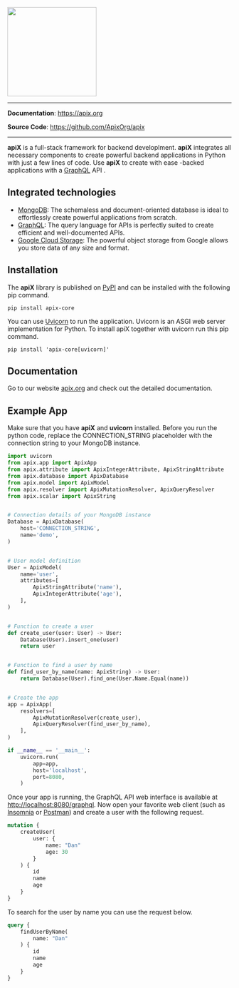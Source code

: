 
[<img src="https://www.apix.org/apix-logo-dark-mode.png" height="200">](https://apix.org)



---

**Documentation**: https://apix.org

**Source Code**: https://github.com/ApixOrg/apix

---

**apiX** is a full-stack framework for backend developlment. **apiX** integrates all necessary components to create 
powerful backend applications in Python with just a few lines of code. Use **apiX** to create with ease 
-backed applications with a [GraphQL]() API . 

## Integrated technologies

- [MongoDB](https://www.mongodb.com): The schemaless and document-oriented database is ideal to effortlessly create powerful applications from scratch.
- [GraphQL](https://graphql.org): The query language for APIs is perfectly suited to create efficient and well-documented APIs.
- [Google Cloud Storage](https://cloud.google.com/storage): The powerful object storage from Google allows you store data of any size and format.

## Installation

The **apiX** library is published on [PyPI](https://pypi.org/project/apix-core/) and can be installed with the following pip command.

```commandline
pip install apix-core
```

You can use [Uvicorn](https://www.uvicorn.org) to run the application. Uvicorn is an ASGI web server implementation for Python. To install apiX together with uvicorn run this pip command.

```commandline
pip install 'apix-core[uvicorn]'
```

## Documentation

Go to our website [apix.org](https://apix.org) and check out the detailed documentation.

## Example App

Make sure that you have **apiX** and **uvicorn** installed. Before you run the python code, replace the CONNECTION_STRING placeholder
with the connection string to your MongoDB instance.

```python 
import uvicorn
from apix.app import ApixApp
from apix.attribute import ApixIntegerAttribute, ApixStringAttribute
from apix.database import ApixDatabase
from apix.model import ApixModel
from apix.resolver import ApixMutationResolver, ApixQueryResolver
from apix.scalar import ApixString


# Connection details of your MongoDB instance
Database = ApixDatabase(
    host='CONNECTION_STRING',
    name='demo',
)


# User model definition
User = ApixModel(
    name='user',
    attributes=[
        ApixStringAttribute('name'),
        ApixIntegerAttribute('age'),
    ],
)


# Function to create a user
def create_user(user: User) -> User:
    Database(User).insert_one(user)
    return user


# Function to find a user by name
def find_user_by_name(name: ApixString) -> User:
    return Database(User).find_one(User.Name.Equal(name))


# Create the app
app = ApixApp(
    resolvers=[
        ApixMutationResolver(create_user),
        ApixQueryResolver(find_user_by_name),
    ],
)

if __name__ == '__main__':
    uvicorn.run(
        app=app,
        host='localhost',
        port=8080,
    )

```

Once your app is running, the GraphQL API web interface is available at [http://localhost:8080/graphql](). Now open your favorite web client (such as [Insomnia](https://insomnia.rest) or [Postman](https://www.postman.com)) 
and create a user with the following request.

```graphql
mutation {
    createUser(
        user: {
            name: "Dan"
            age: 30
        }
    ) {
        id
        name
        age
    }
}
```

To search for the user by name you can use the request below.

```graphql
query {
    findUserByName(
        name: "Dan"
    ) {
        id
        name
        age
    }
}
```


